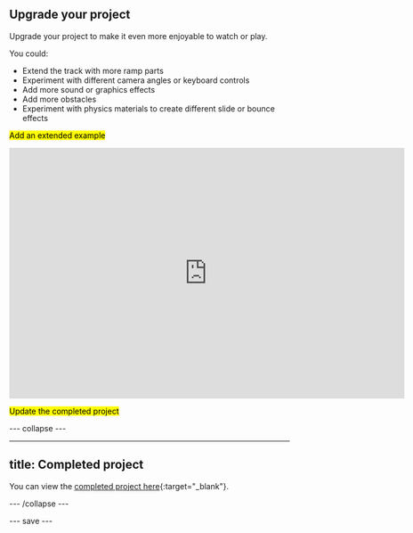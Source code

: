 ## Upgrade your project

Upgrade your project to make it even more enjoyable to watch or play. 

You could:
+ Extend the track with more ramp parts
+ Experiment with different camera angles or keyboard controls
+ Add more sound or graphics effects
+ Add more obstacles
+ Experiment with physics materials to create different slide or bounce effects

<mark>Add an extended example</mark>

<iframe allowtransparency="true" width="710" height="450" src="https://libxx1.github.io/pixel_art" frameborder="0"></iframe>

<mark>Update the completed project</mark>

--- collapse ---

---
title: Completed project
---

You can view the [completed project here](https://scratch.mit.edu/projects/485673032/){:target="_blank"}.

--- /collapse ---

--- save ---